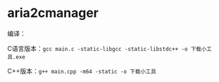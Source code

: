 # aria2cmanager

编译：

C语言版本：`gcc main.c -static-libgcc -static-libstdc++ -o 下载小工具.exe`

C++版本：`g++ main.cpp -m64 -static -o 下载小工具`
